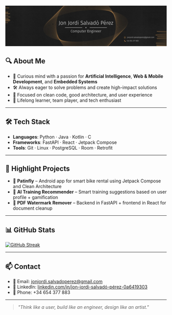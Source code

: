 ![My Profile Picture](https://github.com/Yoyito3D1/Yoyito3D1/blob/main/Background_Renewed.png?raw=true)

## 🔍 About Me

- 🧠 Curious mind with a passion for **Artificial Intelligence**, **Web & Mobile Development**, and **Embedded Systems**
- 🛠️ Always eager to solve problems and create high-impact solutions
- 🎯 Focused on clean code, good architecture, and user experience
- 🚀 Lifelong learner, team player, and tech enthusiast

---

## 🛠️ Tech Stack

- **Languages**: Python · Java · Kotlin · C  
- **Frameworks**: FastAPI · React · Jetpack Compose  
- **Tools**: Git · Linux · PostgreSQL · Room · Retrofit

---

## 💼 Highlight Projects

- 📱 **Patinfly** – Android app for smart bike rental using Jetpack Compose and Clean Architecture  
- 🤖 **AI Training Recommender** – Smart training suggestions based on user profile + gamification  
- 🧼 **PDF Watermark Remover** – Backend in FastAPI + frontend in React for document cleanup

---

## 📊 GitHub Stats

[![GitHub Streak](https://streak-stats.demolab.com?user=Yoyito3D1&theme=dark)](https://git.io/streak-stats)


---

## 📫 Contact

- 📧 Email: jonjordi.salvadoperez@gmail.com  
- 🔗 LinkedIn: [linkedin.com/in/jon-jordi-salvadó-pérez-0a6419303](https://www.linkedin.com/in/jon-jordi-salvadó-pérez-0a6419303/)  
- 📱 Phone: +34 654 377 883

---

> *"Think like a user, build like an engineer, design like an artist."*
